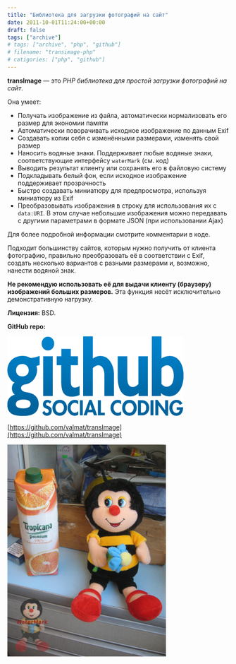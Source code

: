 ```yaml
---
title: "Библиотека для загрузки фотографий на сайт"
date: 2011-10-01T11:24:00+00:00
draft: false
tags: ["archive"]
# tags: ["archive", "php", "github"]
# filename: "transimage-php"
# catigories: ["php", "github"]
---
```


**transImage** — это *PHP библиотека для простой загрузки фотографий на сайт*.

Она умеет:

- Получать изображение из файла, автоматически нормализовать его размер для экономии памяти
- Автоматически поворачивать исходное изображение по данным Exif
- Создавать копии себя с изменёнными размерами, изменять свой размер
- Наносить водяные знаки. Поддерживает любые водяные знаки, соответствующие интерфейсу `waterMark` (см. код)
- Выводить результат клиенту или сохранять его в файловую систему
- Подкладывать белый фон, если исходное изображение поддерживает прозрачность
- Быстро создавать миниатюру для предпросмотра, используя миниатюру из Exif
- Преобразовывать изображения в строку для использования их с `data:URI`. В этом случае небольшие изображения можно передавать с другими параметрами в формате JSON (при использовании Ajax)

Для более подробной информации смотрите комментарии в коде.

Подходит большинству сайтов, которым нужно получить от клиента фотографию, правильно преобразовать её в соответствии с Exif, создать несколько вариантов с разными размерами и, возможно, нанести водяной знак.

**Не рекомендую использовать её для выдачи клиенту (браузеру) изображений больших размеров.** Эта функция несёт исключительно демонстративную нагрузку.

**Лицензия:** BSD.

**GitHub repo:**

![GitHub Logo](./ghlogo.png)

[https://github.com/valmat/transImage](https://github.com/valmat/transImage)

![Пример работы transImage](./transImage_640x480.png)
